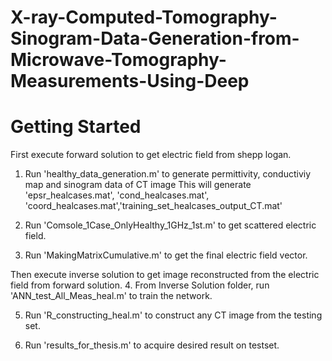 # X-ray-Computed-Tomography-Sinogram-Data-Generation-from-Microwave-Tomography-Measurements-Using-Deep

# Getting Started

First execute forward solution to get electric field from shepp logan. 

1. Run 'healthy_data_generation.m' to generate permittivity, conductiviy map and sinogram data of CT image
This will generate 'epsr_healcases.mat', 'cond_healcases.mat', 'coord_healcases.mat','training_set_healcases_output_CT.mat'

2. Run 'Comsole_1Case_OnlyHealthy_1GHz_1st.m' to get scattered electric field.

3. Run 'MakingMatrixCumulative.m' to get the final electric field vector.

Then execute inverse solution to get image reconstructed from the electric field from forward solution.
4. From Inverse Solution folder, run 'ANN_test_All_Meas_heal.m' to train the network.

5. Run 'R_constructing_heal.m' to construct any CT image from the testing set.

6. Run 'results_for_thesis.m' to acquire desired result on testset.
